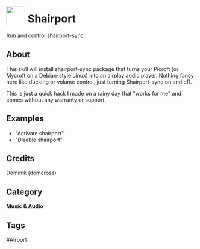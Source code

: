 # <img src="https://raw.githack.com/FortAwesome/Font-Awesome/master/svgs/solid/apple-alt.svg" card_color="#222222" width="50" height="50" style="vertical-align:bottom"/> Shairport
Run and control shairport-sync

## About
This skill will install shairport-sync package that turns your Picroft (or Mycroft on a Debian-style Linux) into an airplay audio player. Nothing fancy here like ducking or volume control, just turning Shairport-sync on and off.

This is just a quick hack I made on a rainy day that "works for me" and comes without any warranty or support.

## Examples
* "Activate shairport"
* "Disable shairport"

## Credits
Dominik (domcross)

## Category
**Music & Audio**

## Tags
#Airport

